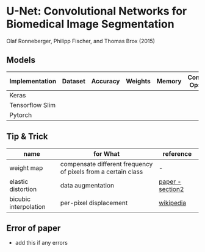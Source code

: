 # U-Net: Convolutional Networks for Biomedical Image Segmentation
Olaf Ronneberger, Philipp Fischer, and Thomas Brox (2015)

## Models

| Implementation | Dataset| Accuracy | Weights | Memory | Conv Ops | etc |
|---|---|---|---|---|---|---|
| Keras |   |   |  |  |   |    |
| Tensorflow Slim |   |   |  |  |   |   |
| Pytorch |  |  |  |  |  | |

## Tip & Trick

| name | for What | reference |
|---|---|---|
| weight map  | compensate different frequency of pixels from a certain class | - |
| elastic distortion | data augmentation | [paper - section2](http://cognitivemedium.com/assets/rmnist/Simard.pdf) |
| bicubic interpolation | per-pixel displacement | [wikipedia](https://en.wikipedia.org/wiki/Bicubic_interpolation) |


## Error of paper
- add this if any errors
